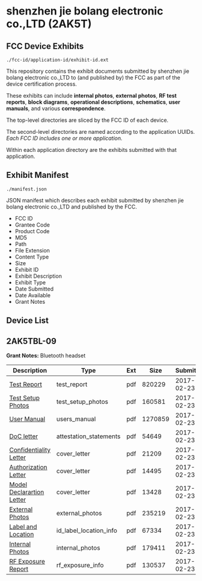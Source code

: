 # shenzhen jie bolang electronic co.,LTD (2AK5T)
## FCC Device Exhibits

```
./fcc-id/application-id/exhibit-id.ext
```

This repository contains the exhibit documents submitted by shenzhen jie bolang electronic co.,LTD to (and published by) the FCC as part of the device certification process.

These exhibits can include **internal photos**, **external photos**, **RF test reports**, **block diagrams**, **operational descriptions**, **schematics**, **user manuals**, and various **correspondence**.

The top-level directories are sliced by the FCC ID of each device.

The second-level directories are named according to the application UUIDs. *Each FCC ID includes one or more application.*

Within each application directory are the exhibits submitted with that application. 

## Exhibit Manifest

```
./manifest.json
```

JSON manifest which describes each exhibit submitted by shenzhen jie bolang electronic co.,LTD and published by the FCC.

- FCC ID
- Grantee Code
- Product Code
- MD5
- Path
- File Extension
- Content Type
- Size
- Exhibit ID
- Exhibit Description
- Exhibit Type
- Date Submitted
- Date Available
- Grant Notes

## Device List
## 2AK5TBL-09
**Grant Notes:** Bluetooth headset

| Description | Type | Ext | Size | Submitted | Available |
| ----------- | ---- | --- | ---- | --------- | --------- |
| [Test Report](2AK5TBL-09/5388cfa5f6a41ee7529d8523b73a91da/3293259.pdf) | test_report | pdf | 820229 | 2017-02-23 | 2017-02-23 |
| [Test Setup Photos](2AK5TBL-09/5388cfa5f6a41ee7529d8523b73a91da/3293252.pdf) | test_setup_photos | pdf | 160581 | 2017-02-23 | 2017-08-22 |
| [User Manual](2AK5TBL-09/5388cfa5f6a41ee7529d8523b73a91da/3293253.pdf) | users_manual | pdf | 1270859 | 2017-02-23 | 2017-08-22 |
| [DoC letter](2AK5TBL-09/5388cfa5f6a41ee7529d8523b73a91da/3293254.pdf) | attestation_statements | pdf | 54649 | 2017-02-23 | 2017-02-23 |
| [Confidentiality Letter](2AK5TBL-09/5388cfa5f6a41ee7529d8523b73a91da/3293255.pdf) | cover_letter | pdf | 21209 | 2017-02-23 | 2017-02-23 |
| [Authorization Letter](2AK5TBL-09/5388cfa5f6a41ee7529d8523b73a91da/3293256.pdf) | cover_letter | pdf | 14495 | 2017-02-23 | 2017-02-23 |
| [Model Declarartion Letter](2AK5TBL-09/5388cfa5f6a41ee7529d8523b73a91da/3293258.pdf) | cover_letter | pdf | 13428 | 2017-02-23 | 2017-02-23 |
| [External Photos](2AK5TBL-09/5388cfa5f6a41ee7529d8523b73a91da/3293250.pdf) | external_photos | pdf | 235219 | 2017-02-23 | 2017-08-22 |
| [Label and Location](2AK5TBL-09/5388cfa5f6a41ee7529d8523b73a91da/3293257.pdf) | id_label_location_info | pdf | 67334 | 2017-02-23 | 2017-02-23 |
| [Internal Photos](2AK5TBL-09/5388cfa5f6a41ee7529d8523b73a91da/3293251.pdf) | internal_photos | pdf | 179411 | 2017-02-23 | 2017-08-22 |
| [RF Exposure Report](2AK5TBL-09/5388cfa5f6a41ee7529d8523b73a91da/3293260.pdf) | rf_exposure_info | pdf | 130537 | 2017-02-23 | 2017-02-23 |
